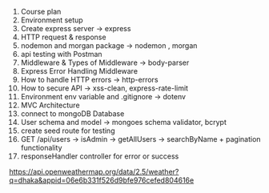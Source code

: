 1. Course plan
2. Environment setup
3. Create express server -> express
4. HTTP request & response
5. nodemon and morgan package -> nodemon , morgan
6. api testing with Postman
7. Middleware & Types of Middleware -> body-parser
8. Express Error Handling Middleware
9. How to handle HTTP errors -> http-errors
10. How to secure API -> xss-clean, express-rate-limit
11. Environment env variable and .gitignore -> dotenv
12. MVC Architecture
13. connect to mongoDB Database
14. User schema and model -> mongoes schema validator, bcrypt
15. create seed route for testing
16. GET /api/users -> isAdmin -> getAllUsers ->
    searchByName + pagination functionality
17. responseHandler controller for error or success

https://api.openweathermap.org/data/2.5/weather?q=dhaka&appid=06e6b331f526d9bfe976cefed804616e
